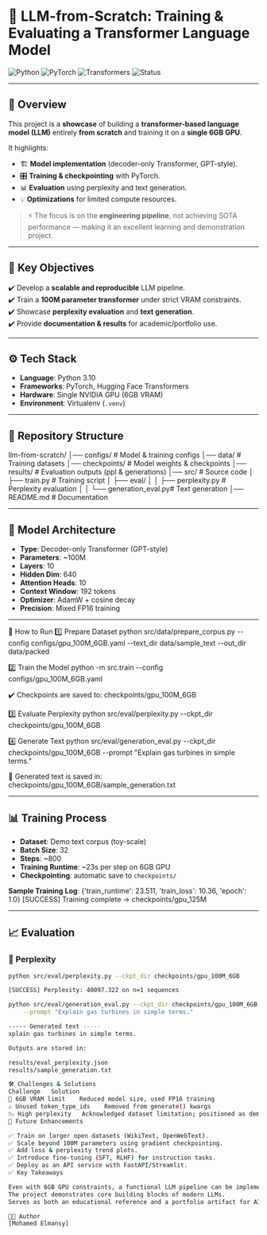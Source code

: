# 🚀 LLM-from-Scratch: Training & Evaluating a Transformer Language Model  

![Python](https://img.shields.io/badge/Python-3.10-blue.svg) 
![PyTorch](https://img.shields.io/badge/PyTorch-2.x-red.svg) 
![Transformers](https://img.shields.io/badge/HuggingFace-Transformers-yellow.svg) 
![Status](https://img.shields.io/badge/Status-Demo%20Complete-green.svg)

---

## 📖 Overview
This project is a **showcase** of building a **transformer-based language model (LLM)** entirely **from scratch** and training it on a **single 6GB GPU**.  

It highlights:  
- 🏗️ **Model implementation** (decoder-only Transformer, GPT-style).  
- 🎛️ **Training & checkpointing** with PyTorch.  
- 📊 **Evaluation** using perplexity and text generation.  
- 💡 **Optimizations** for limited compute resources.  

> ⚡ The focus is on the **engineering pipeline**, not achieving SOTA performance — making it an excellent learning and demonstration project.  

---

## 🎯 Key Objectives
✔️ Develop a **scalable and reproducible** LLM pipeline.  
✔️ Train a **100M parameter transformer** under strict VRAM constraints.  
✔️ Showcase **perplexity evaluation** and **text generation**.  
✔️ Provide **documentation & results** for academic/portfolio use.  

---

## ⚙️ Tech Stack
- **Language**: Python 3.10  
- **Frameworks**: PyTorch, Hugging Face Transformers  
- **Hardware**: Single NVIDIA GPU (6GB VRAM)  
- **Environment**: Virtualenv (`.venv`)  

---

## 📂 Repository Structure

llm-from-scratch/
│── configs/ # Model & training configs
│── data/ # Training datasets
│── checkpoints/ # Model weights & checkpoints
│── results/ # Evaluation outputs (ppl & generations)
│── src/ # Source code
│ ├── train.py # Training script
│ ├── eval/
│ │ ├── perplexity.py # Perplexity evaluation
│ │ └── generation_eval.py# Text generation
│── README.md # Documentation


---

## 🧠 Model Architecture
- **Type**: Decoder-only Transformer (GPT-style)  
- **Parameters**: ~100M  
- **Layers**: 10  
- **Hidden Dim**: 640  
- **Attention Heads**: 10  
- **Context Window**: 192 tokens  
- **Optimizer**: AdamW + cosine decay  
- **Precision**: Mixed FP16 training  

---

🚀 How to Run
1️⃣ Prepare Dataset
python src/data/prepare_corpus.py --config configs/gpu_100M_6GB.yaml --text_dir data/sample_text --out_dir data/packed

2️⃣ Train the Model
python -m src.train --config configs/gpu_100M_6GB.yaml


✔️ Checkpoints are saved to:
checkpoints/gpu_100M_6GB

3️⃣ Evaluate Perplexity
python src/eval/perplexity.py --ckpt_dir checkpoints/gpu_100M_6GB

4️⃣ Generate Text
python src/eval/generation_eval.py --ckpt_dir checkpoints/gpu_100M_6GB --prompt "Explain gas turbines in simple terms."


📂 Generated text is saved in:
checkpoints/gpu_100M_6GB/sample_generation.txt

---

## 📊 Training Process
- **Dataset**: Demo text corpus (toy-scale)  
- **Batch Size**: 32  
- **Steps**: ~800  
- **Training Runtime**: ~23s per step on 6GB GPU  
- **Checkpointing**: automatic save to `checkpoints/`  

**Sample Training Log**:
{'train_runtime': 23.511, 'train_loss': 10.36, 'epoch': 1.0}
[SUCCESS] Training complete → checkpoints/gpu_125M

---

## 📈 Evaluation

### 🔹 Perplexity
```bash
python src/eval/perplexity.py --ckpt_dir checkpoints/gpu_100M_6GB

[SUCCESS] Perplexity: 40097.322 on n=1 sequences

python src/eval/generation_eval.py --ckpt_dir checkpoints/gpu_100M_6GB \
    --prompt "Explain gas turbines in simple terms."

----- Generated text -----
xplain gas turbines in simple terms.

Outputs are stored in:

results/eval_perplexity.json
results/sample_generation.txt

🛠️ Challenges & Solutions
Challenge	Solution
🚧 6GB VRAM limit	Reduced model size, used FP16 training
⚠️ Unused token_type_ids	Removed from generate() kwargs
📉 High perplexity	Acknowledged dataset limitation; positioned as demo
🚀 Future Enhancements

✅ Train on larger open datasets (WikiText, OpenWebText).
✅ Scale beyond 100M parameters using gradient checkpointing.
✅ Add loss & perplexity trend plots.
✅ Introduce fine-tuning (SFT, RLHF) for instruction tasks.
✅ Deploy as an API service with FastAPI/Streamlit.
✅ Key Takeaways

Even with 6GB GPU constraints, a functional LLM pipeline can be implemented.
The project demonstrates core building blocks of modern LLMs.
Serves as both an educational reference and a portfolio artifact for AI engineering roles.

👨‍💻 Author
[Mohamed Elmansy]